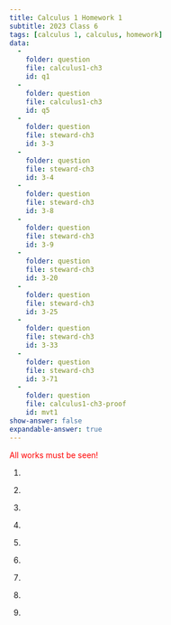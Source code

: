 ```yaml
---
title: Calculus 1 Homework 1
subtitle: 2023 Class 6
tags: [calculus 1, calculus, homework]
data:
  -
    folder: question
    file: calculus1-ch3
    id: q1
  -
    folder: question
    file: calculus1-ch3
    id: q5
  - 
    folder: question
    file: steward-ch3
    id: 3-3
  -
    folder: question
    file: steward-ch3
    id: 3-4
  -
    folder: question
    file: steward-ch3
    id: 3-8
  -
    folder: question
    file: steward-ch3
    id: 3-9
  -
    folder: question
    file: steward-ch3
    id: 3-20
  -
    folder: question
    file: steward-ch3
    id: 3-25
  -
    folder: question
    file: steward-ch3
    id: 3-33
  -
    folder: question
    file: steward-ch3
    id: 3-71
  -
    folder: question
    file: calculus1-ch3-proof
    id: mvt1
show-answer: false
expandable-answer: true
---
```

<span style="color:red;">All works must be seen!</span>

1. <div id='question-question-calculus1-ch3-q1'></div>

2. <div id='question-question-steward-ch3-3-3'></div>

3. <div id='question-question-steward-ch3-3-4'></div>

4. <div id='question-question-steward-ch3-3-20'></div>

5. <div id='question-question-steward-ch3-3-25'></div>

6. <div id='question-question-steward-ch3-3-33'></div>

7. <div id='question-question-steward-ch3-3-71'></div>

9. <div id='question-question-calculus1-ch3-q5'></div>

10. <div id='question-question-calculus1-ch3-proof-mvt1'></div>